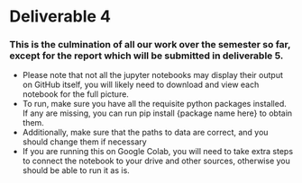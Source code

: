 # Deliverable 4

### This is the culmination of all our work over the semester so far, except for the report which will be submitted in deliverable 5.
- Please note that not all the jupyter notebooks may display their output on GitHub itself, you will likely need to download and view each notebook for the full picture.
- To run, make sure you have all the requisite python packages installed. If any are missing, you can run pip install {package name here} to obtain them.
- Additionally, make sure that the paths to data are correct, and you should change them if necessary
- If you are running this on Google Colab, you will need to take extra steps to connect the notebook to your drive and other sources, otherwise you should be able to run it as is.
